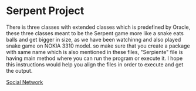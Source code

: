# Serpent Project
There is three classes with extended classes which is predefined by Oracle, these three classes meant to be the Serpent game more like a snake eats balls and get bigger in size, as we have been watchinng and also played snake game on NOKIA 3310 model. so make sure that you create a package with same name which is also mentioned in these files, "Serpiente" file is having main method where you can run the program or execute it. I hope this instructions would help you align the files in order to execute and get the output.

[Social Network](https://www.linktr.ee/iamntramarao)
